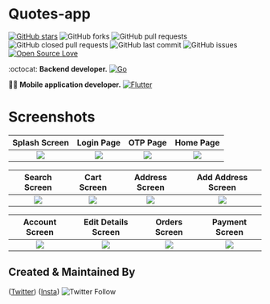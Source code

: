 # Quotes-app
[![GitHub stars](https://img.shields.io/github/stars/HopeQuotes/Quotes-app-?style=social)](https://github.com/HopeQuotes/Quotes-app-) 
![GitHub forks](https://img.shields.io/github/forks/HopeQuotes/Quotes-app-?style=social)
![GitHub pull requests](https://img.shields.io/github/issues-pr/HopeQuotes/Quotes-app-)
![GitHub closed pull requests](https://img.shields.io/github/issues-pr-closed/HopeQuotes/Quotes-app-) 
![GitHub last commit](https://img.shields.io/github/last-commit/HopeQuotes/Quotes-app-)
![GitHub issues](https://img.shields.io/github/issues-raw/HopeQuotes/Quotes-app-) 
[![Open Source Love](https://badges.frapsoft.com/os/v2/open-source.svg?v=103)](https://github.com/HopeQuotes/Quotes-app-)


:octocat: **Backend developer.**
 [![Go](https://img.shields.io/badge/go-%2300ADD8.svg?style=for-the-badge&logo=go&logoColor=white)](https://github.com/javlonrahimov)

👨‍🚀 **Mobile application developer.**
[![Flutter](https://img.shields.io/badge/Flutter-%2302569B.svg?style=for-the-badge&logo=Flutter&logoColor=white)](https://github.com/xaldarof)




# Screenshots

|                             Splash Screen                              |                                     Login Page                                     |                                      OTP Page                                      |                                     Home Page                                      |
|:----------------------------------------------------------------------:|:----------------------------------------------------------------------------------:|:----------------------------------------------------------------------------------:|:----------------------------------------------------------------------------------:|
| ![](https://github.com/HopeQuotes/Quotes-app-/blob/main/screens/1.jpg) | ![](https://raw.githubusercontent.com/xaldarof/Quotes-app-/main/screenshots/2.jpg) | ![](https://raw.githubusercontent.com/xaldarof/Quotes-app-/main/screenshots/3.jpg) | ![](https://raw.githubusercontent.com/xaldarof/Quotes-app-/main/screenshots/4.jpg) |

|                                   Search Screen                                    |                                    Cart Screen                                     |                                   Address Screen                                   |                                 Add Address Screen                                 |
|:----------------------------------------------------------------------------------:|:----------------------------------------------------------------------------------:|:----------------------------------------------------------------------------------:|:----------------------------------------------------------------------------------:|
| ![](https://raw.githubusercontent.com/xaldarof/Quotes-app-/main/screenshots/5.jpg) | ![](https://raw.githubusercontent.com/xaldarof/Quotes-app-/main/screenshots/6.jpg) | ![](https://raw.githubusercontent.com/xaldarof/Quotes-app-/main/screenshots/7.jpg) | ![](https://raw.githubusercontent.com/xaldarof/Quotes-app-/main/screenshots/8.jpg) |

|                                         Account Screen                                          |                                         Edit Details Screen                                          |                                         Orders Screen                                          |                                         Payment Screen                                          |
|:-----------------------------------------------------------------------------------------------:|:----------------------------------------------------------------------------------------------------:|:----------------------------------------------------------------------------------------------:|:-----------------------------------------------------------------------------------------------:|
| ![](https://raw.githubusercontent.com/xaldarof/Quotes-app-/main/screenshots/account_screen.png) | ![](https://raw.githubusercontent.com/xaldarof/Quotes-app-/main/screenshots/edit_details_screen.png) | ![](https://raw.githubusercontent.com/xaldarof/Quotes-app-/main/screenshots/orders_screen.png) | ![](https://raw.githubusercontent.com/xaldarof/Quotes-app-/main/screenshots/payment_screen.png) |

## Created & Maintained By

([Twitter](https://www.twitter.com/xaldarof))  ([Insta](https://www.instagram.com/xaldarof))
![Twitter Follow](https://img.shields.io/twitter/follow/xaldarof?style=social)

